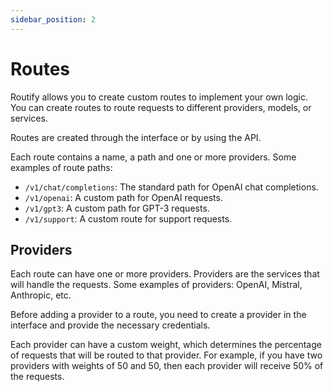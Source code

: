 ```yaml
---
sidebar_position: 2
---
```


# Routes

Routify allows you to create custom routes to implement your own logic. You can create routes to route requests to different providers, models, or services.

Routes are created through the interface or by using the API. 

Each route contains a name, a path and one or more providers. Some examples of route paths:

- `/v1/chat/completions`: The standard path for OpenAI chat completions.
- `/v1/openai`: A custom path for OpenAI requests.
- `/v1/gpt3`: A custom path for GPT-3 requests.
- `/v1/support`: A custom route for support requests.

## Providers

Each route can have one or more providers. Providers are the services that will handle the requests. Some examples of providers: OpenAI, Mistral, Anthropic, etc.

Before adding a provider to a route, you need to create a provider in the interface and provide the necessary credentials.

Each provider can have a custom weight, which determines the percentage of requests that will be routed to that provider. For example, if you have two providers with weights of 50 and 50, then each provider will receive 50% of the requests.